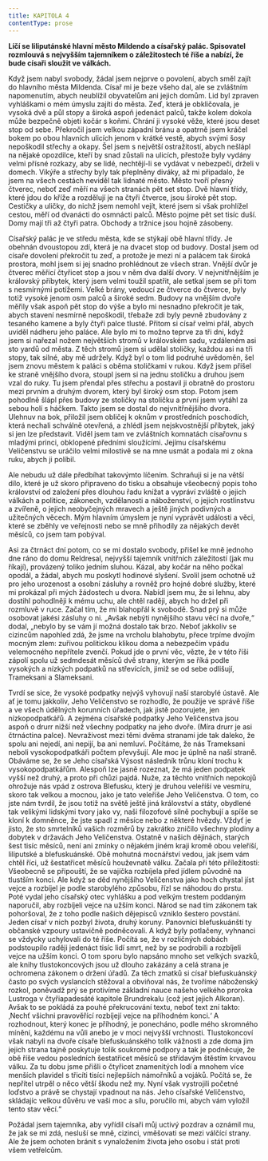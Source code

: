 ```yaml
---
title: KAPITOLA 4
contentType: prose
---
```


**Líčí se liliputánské hlavní město Mildendo a císařský palác. Spisovatel rozmlouvá s nejvyšším tajemníkem o záležitostech té říše a nabízí, že bude císaři sloužit ve válkách.**

Když jsem nabyl svobody, žádal jsem nejprve o povolení, abych směl zajít do hlavního města Mildenda. Císař mi je beze všeho dal, ale se zvláštním napomenutím, abych neublížil obyvatelům ani jejich domům. Lid byl zpraven vyhláškami o mém úmyslu zajíti do města. Zeď, která je obkličovala, je vysoká dvě a půl stopy a široká aspoň jedenáct palců, takže kolem dokola může bezpečně objeti kočár s koňmi. Chrání ji vysoké věže, které jsou deset stop od sebe. Překročil jsem velkou západní bránu a opatrně jsem kráčel bokem po obou hlavních ulicích jenom v krátké vestě, abych svými šosy nepoškodil střechy a okapy. Šel jsem s největší ostražitostí, abych nešlápl na nějaké opozdilce, kteří by snad zůstali na ulicích, přestože byly vydány velmi přísné rozkazy, aby se lidé, nechtějí-li se vydávat v nebezpečí, drželi v domech. Vikýře a střechy byly tak přeplněny diváky, až mi připadalo, že jsem na všech cestách neviděl tak lidnaté město. Město tvoří přesný čtverec, neboť zeď měří na všech stranách pět set stop. Dvě hlavní třídy, které jdou do kříže a rozdělují je na čtyři čtverce, jsou široké pět stop. Cestičky a uličky, do nichž jsem nemohl vejít, které jsem si však prohlížel cestou, měří od dvanácti do osmnácti palců. Město pojme pět set tisíc duší. Domy mají tři až čtyři patra. Obchody a tržnice jsou hojně zásobeny.

Císařský palác je ve středu města, kde se stýkají obě hlavní třídy. Je obehnán dvoustopou zdí, která je na dvacet stop od budovy. Dostal jsem od císaře dovolení překročit tu zeď, a protože je mezi ní a palácem tak široká prostora, mohl jsem si jej snadno prohlédnout ze všech stran. Vnější dvůr je čtverec měřící čtyřicet stop a jsou v něm dva další dvory. V nejvnitřnějším je královský příbytek, který jsem velmi toužil spatřit, ale setkal jsem se při tom s nesmírnými potížemi. Velké brány, vedoucí ze čtverce do čtverce, byly totiž vysoké jenom osm palců a široké sedm. Budovy na vnějším dvoře měřily však aspoň pět stop do výše a bylo mi nesnadno překročit je tak, abych stavení nesmírně nepoškodil, třebaže zdi byly pevně zbudovány z tesaného kamene a byly čtyři palce tlusté. Přitom si císař velmi přál, abych uviděl nádheru jeho paláce. Ale bylo mi to možno teprve za tři dni, když jsem si nařezal nožem největších stromů v královském sadu, vzdáleném asi sto yardů od města. Z těch stromů jsem si udělal stoličky, každou asi na tři stopy, tak silné, aby mě udržely. Když byl o tom lid podruhé uvědoměn, šel jsem znovu městem k paláci s oběma stoličkami v rukou. Když jsem přišel ke straně vnějšího dvora, stoupl jsem si na jednu stoličku a druhou jsem vzal do ruky. Tu jsem přendal přes střechu a postavil ji obratně do prostoru mezi prvním a druhým dvorem, který byl široký osm stop. Potom jsem pohodlně šlápl přes budovy ze stoličky na stoličku a první jsem vytáhl za sebou holí s háčkem. Takto jsem se dostal do nejvnitřnějšího dvora. Ulehnuv na bok, přiložil jsem obličej k oknům v prostředních poschodích, která nechali schválně otevřená, a zhlédl jsem nejskvostnější příbytek, jaký si jen lze představit. Viděl jsem tam ve zvláštních komnatách císařovnu s mladými princi, obklopené předními sloužícími. Jejímu císařskému Veličenstvu se uráčilo velmi milostivě se na mne usmát a podala mi z okna ruku, abych ji políbil.

Ale nebudu už dále předbíhat takovýmto líčením. Schraňuji si je na větší dílo, které je už skoro připraveno do tisku a obsahuje všeobecný popis toho království od založení přes dlouhou řadu knížat a vypráví zvláště o jejich válkách a politice, zákonech, vzdělanosti a náboženství, o jejich rostlinstvu a zvířeně, o jejich neobyčejných mravech a ještě jiných podivných a užitečných věcech. Mým hlavním úmyslem je nyní vyprávět události a věci, které se zběhly ve veřejnosti nebo se mně přihodily za nějakých devět měsíců, co jsem tam pobýval.

Asi za čtrnáct dní potom, co se mi dostalo svobody, přišel ke mně jednoho dne ráno do domu Reldresal, nejvyšší tajemník vnitřních záležitostí (jak mu říkají), provázený toliko jedním sluhou. Kázal, aby kočár na něho počkal opodál, a žádal, abych mu poskytl hodinové slyšení. Svolil jsem ochotně už pro jeho urozenost a osobní zásluhy a rovněž pro hojné dobré služby, které mi prokázal při mých žádostech u dvora. Nabídl jsem mu, že si lehnu, aby dostihl pohodlněji k mému uchu, ale chtěl raději, abych ho držel při rozmluvě v ruce. Začal tím, že mi blahopřál k svobodě. Snad prý si může osobovat jakési zásluhy o ni. „Avšak nebýti nynějšího stavu věcí na dvoře,“ dodal, „nebylo by se vám jí možná dostalo tak brzo. Neboť jakkoliv se cizincům napohled zdá, že jsme na vrcholu blahobytu, přece trpíme dvojím mocným zlem: zuřivou politickou klikou doma a nebezpečím vpádu velemocného nepřítele zvenčí. Pokud jde o první věc, vězte, že v této říši zápolí spolu už sedmdesát měsíců dvě strany, kterým se říká podle vysokých a nízkých podpatků na střevících, jimiž se od sebe odlišují, Trameksani a Slameksani.

Tvrdí se sice, že vysoké podpatky nejvýš vyhovují naší starobylé ústavě. Ale ať je tomu jakkoliv, Jeho Veličenstvo se rozhodlo, že použije ve správě říše a ve všech údělných korunních úřadech, jak jistě pozorujete, jen nízkopodpatkářů. A zejména císařské podpatky Jeho Veličenstva jsou aspoň o drurr nižší než všechny podpatky na jeho dvoře. (Míra drurr je asi čtrnáctina palce). Nevraživost mezi těmi dvěma stranami jde tak daleko, že spolu ani nejedí, ani nepijí, ba ani nemluví. Počítáme, že nás Trameksani neboli vysokopodpatkáři počtem převyšují. Ale moc je úplně na naší straně. Obáváme se, že se Jeho císařská Výsost následník trůnu kloní trochu k vysokopodpatkářům. Alespoň lze jasně rozeznat, že má jeden podpatek vyšší než druhý, a proto při chůzi pajdá. Nuže, za těchto vnitřních nepokojů ohrožuje nás vpád z ostrova Blefusku, který je druhou veleříší ve vesmíru, skoro tak velkou a mocnou, jako je tato veleříše Jeho Veličenstva. O tom, co jste nám tvrdil, že jsou totiž na světě ještě jiná království a státy, obydlené tak velikými lidskými tvory jako vy, naši filozofové silně pochybují a spíše se kloní k domněnce, že jste spadl z měsíce nebo z některé hvězdy. Vždyť je jisto, že sto smrtelníků vašich rozměrů by zakrátko zničilo všechny plodiny a dobytek v državách Jeho Veličenstva. Ostatně v našich dějinách, starých šest tisíc měsíců, není ani zmínky o nějakém jiném kraji kromě obou veleříší, liliputské a blefuskuánské. Obě mohutná mocnářství vedou, jak jsem vám chtěl říci, už šestatřicet měsíců houževnatě válku. Začala při této příležitosti: Všeobecně se připouští, že se vajíčka rozbíjela před jídlem původně na tlustším konci. Ale když se děd nynějšího Veličenstva jako hoch chystal jíst vejce a rozbíjel je podle starobylého způsobu, řízl se náhodou do prstu. Poté vydal jeho císařský otec vyhlášku a pod velkým trestem poddaným naporučil, aby rozbíjeli vejce na užším konci. Národ se nad tím zákonem tak pohoršoval, že z toho podle našich dějepisců vzniklo šestero povstání. Jeden císař v nich pozbyl života, druhý koruny. Panovníci blefuskuánští ty občanské vzpoury ustavičně podněcovali. A když byly potlačeny, vyhnanci se vždycky uchylovali do té říše. Počítá se, že v rozličných dobách podstoupilo raději jedenáct tisíc lidí smrt, než by se podrobili a rozbíjeli vejce na užším konci. O tom sporu bylo napsáno mnoho set velkých svazků, ale knihy tlustokoncových jsou už dlouho zakázány a celá strana je ochromena zákonem o držení úřadů. Za těch zmatků si císař blefuskuánský často po svých vyslancích stěžoval a obviňoval nás, že tvoříme náboženský rozkol, poněvadž prý se protivíme základní nauce našeho velkého proroka Lustroga v čtyřiapadesáté kapitole Brundrekalu (což jest jejich Alkoran). Avšak to se pokládá za pouhé překrucování textu, neboť text zní takto: ‚Nechť všichni pravověřící rozbíjejí vejce na příhodném konci.‘ A rozhodnout, který konec je příhodný, je ponecháno, podle mého skromného mínění, každému na vůli anebo je v moci nejvyšší vrchnosti. Tlustokoncoví však nabyli na dvoře císaře blefuskuánského tolik vážnosti a zde doma jim jejich strana tajně poskytuje tolik soukromé podpory a tak je podněcuje, že obě říše vedou posledních šestatřicet měsíců se střídavým štěstím krvavou válku. Za tu dobu jsme přišli o čtyřicet znamenitých lodí a mnohem více menších plavidel s třicíti tisíci nejlepších námořníků a vojáků. Počítá se, že nepřítel utrpěl o něco větší škodu než my. Nyní však vystrojili početné loďstvo a právě se chystají vpadnout na nás. Jeho císařské Veličenstvo, skládajíc velkou důvěru ve vaši moc a sílu, poručilo mi, abych vám vyložil tento stav věcí.“

Požádal jsem tajemníka, aby vyřídil císaři můj uctivý pozdrav a oznámil mu, že jak se mi zdá, nesluší se mně, cizinci, vměšovati se mezi válčící strany. Ale že jsem ochoten bránit s vynaložením života jeho osobu i stát proti všem vetřelcům.
